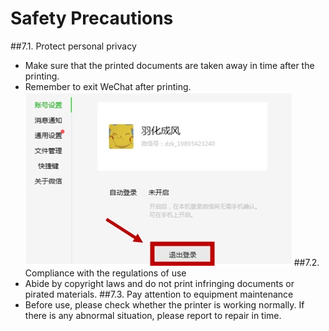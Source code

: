 # Safety Precautions

##7.1. Protect personal privacy 
* Make sure that the printed documents are taken away in time after the printing. 
* Remember to exit WeChat after printing. 
![image22](images/image22.jpg)
##7.2. Compliance with the regulations of use 
* Abide by copyright laws and do not print infringing documents or pirated materials. 
##7.3. Pay attention to equipment maintenance 
* Before use, please check whether the printer is working normally. If there is any abnormal situation, please report to repair in time.
